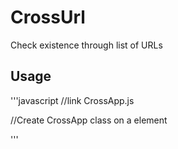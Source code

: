 CrossUrl
========

Check existence through list of URLs


Usage
-----

'''javascript
//link CrossApp.js
<script src="https://raw.github.com/studioopener/CrossUrl/master/CrossUrl.js"></script>
//Create CrossApp class on a element 
<script language="javascript">
window.onload = function() {  
  var urls = ["youtube://8tUQ4fblukM", //youtube
                "googlechrome://youtu.be/8tUQ4fblukM", //chrome
                "naversearchapp://inappbrowser?url=http%3A%2F%2Fyoutu.be%2F8tUQ4fblukM" //naver
                ];

    var urlChecker = new CrossUrl(document.getElementById('tester'), urls, {
                                    timeout:500,
                                    message:"This device is not yet supported."
                                    });
  };
</script>
'''

